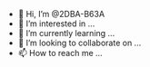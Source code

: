 - 👋 Hi, I’m @2DBA-B63A
- 👀 I’m interested in ...
- 🌱 I’m currently learning ...
- 💞️ I’m looking to collaborate on ...
- 📫 How to reach me ...

<!---
2DBA-B63A/2DBA-B63A is a ✨ special ✨ repository because its `README.md` (this file) appears on your GitHub profile.
You can click the Preview link to take a look at your changes.
--->

